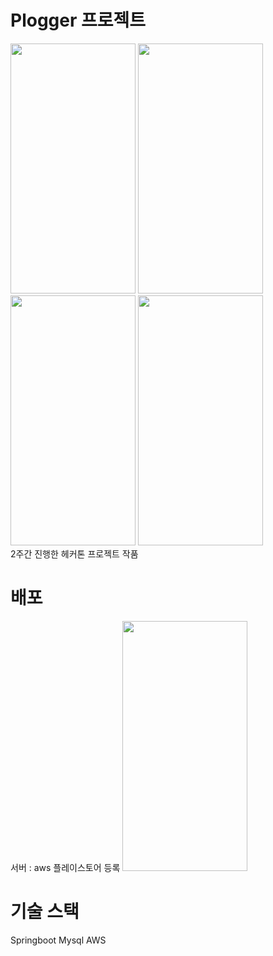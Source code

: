 # Plogger 프로젝트 
<div>
<img src="https://user-images.githubusercontent.com/53941701/232288231-3c9df871-f9ac-44e7-a1e3-dc4ff99e1a26.jpeg" width="200" height="400"/>
<img src="https://user-images.githubusercontent.com/53941701/232288276-2e6da8b1-e83a-4a72-b4a5-84a477331884.png" width="200" height="400"/>
<img src="https://user-images.githubusercontent.com/53941701/232288263-5b9e4983-6073-4e6e-8eb1-b78dd8fe96d8.png" width="200" height="400"/>
<img src="https://user-images.githubusercontent.com/53941701/232288281-4241f1c5-cdfc-49f0-b273-122581b456ec.png" width="200" height="400"/>
</div>
2주간 진행한 헤커톤 프로젝트 작품

# 배포
서버 : aws
플레이스토어 등록
<img src="https://user-images.githubusercontent.com/53941701/232288295-6bda59f7-6150-4170-bbdf-65e548ae9bc1.png" width="200" height="400"/>

# 기술 스택
Springboot
Mysql
AWS

